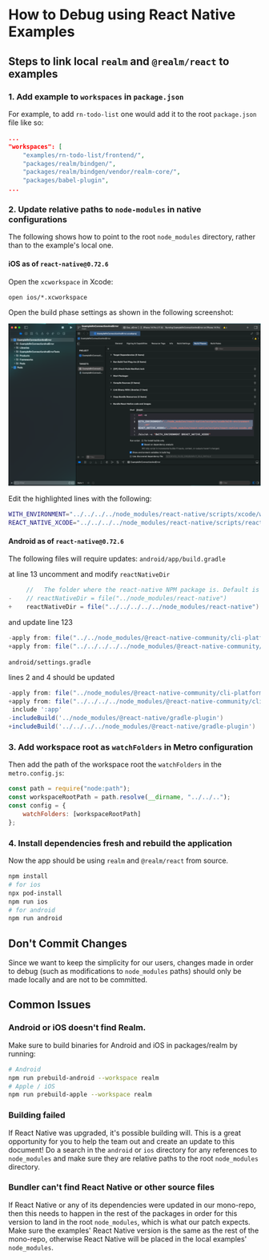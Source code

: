 # How to Debug using React Native Examples

## Steps to link local `realm` and `@realm/react` to examples

### 1. Add example to `workspaces` in `package.json`
For example, to add `rn-todo-list` one would add it to the root `package.json` file like so:
```json
...
"workspaces": [
	"examples/rn-todo-list/frontend/",
	"packages/realm/bindgen/",
	"packages/realm/bindgen/vendor/realm-core/",
	"packages/babel-plugin",
...
```

### 2. Update relative paths to `node-modules` in native configurations

The following shows how to point to the root `node_modules` directory, rather than to the example's local one.

#### iOS as of `react-native@0.72.6`

Open the `xcworkspace` in Xcode:
```
open ios/*.xcworkspace
```

Open the build phase settings as shown in the following screenshot:

![Build Phases](./assets/ios-build-phase-settings.png)


Edit the highlighted lines with the following:

```bash
WITH_ENVIRONMENT="../../../../node_modules/react-native/scripts/xcode/with-environment.sh"
REACT_NATIVE_XCODE="../../../../node_modules/react-native/scripts/react-native-xcode.sh"
```

####  Android as of `react-native@0.72.6`

The following files will require updates:
`android/app/build.gradle`

at line 13 uncomment and modify `reactNativeDir`
```gradle
     //   The folder where the react-native NPM package is. Default is ../node_modules/react-native
-    // reactNativeDir = file("../node_modules/react-native")
+    reactNativeDir = file("../../../../../node_modules/react-native")
```

and update line 123

```gradle
-apply from: file("../../node_modules/@react-native-community/cli-platform-android/native_modules.gradle"); applyNativeModulesAppBuildGradle(project)
+apply from: file("../../../../../node_modules/@react-native-community/cli-platform-android/native_modules.gradle"); applyNativeModulesAppBuildGradle(project)
```

`android/settings.gradle`

lines 2 and 4 should be updated

```gradle
-apply from: file("../node_modules/@react-native-community/cli-platform-android/native_modules.gradle"); applyNativeModulesSettingsGradle(settings)
+apply from: file("../../../../node_modules/@react-native-community/cli-platform-android/native_modules.gradle"); applyNativeModulesSettingsGradle(settings)
 include ':app'
-includeBuild('../node_modules/@react-native/gradle-plugin')
+includeBuild('../../../../node_modules/@react-native/gradle-plugin')
```

### 3. Add workspace root as `watchFolders` in Metro configuration

Then add the path of the workspace root the `watchFolders` in the `metro.config.js`:

```js
const path = require("node:path");
const workspaceRootPath = path.resolve(__dirname, "../../..");
const config = {
	watchFolders: [workspaceRootPath]
};
```


### 4. Install dependencies fresh and rebuild the application
Now the app should be using `realm` and `@realm/react` from source.

```bash
npm install
# for ios
npx pod-install
npm run ios
# for android
npm run android
```

## Don't Commit Changes

Since we want to keep the simplicity for our users, changes made in order to debug (such as modifications to `node_modules` paths) should only be made locally and are not to be committed.

## Common Issues

### Android or iOS doesn't find Realm.

Make sure to build binaries for Android and iOS in packages/realm by running:

```sh
# Android
npm run prebuild-android --workspace realm
# Apple / iOS
npm run prebuild-apple --workspace realm
```

### Building failed
If React Native was upgraded, it's possible building will.  This is a great opportunity
for you to help the team out and create an update to this document! Do a search in the `android` or `ios` directory for any references to `node_modules` and make sure they are relative paths to the root `node_modules` directory.

### Bundler can't find React Native or other source files
If React Native or any of its dependencies were updated in our mono-repo, then this needs to happen
in the rest of the packages in order for this version to land in the root `node_modules`, which is what
our patch expects.  Make sure the examples' React Native version is the same as the rest of the mono-repo,
otherwise React Native will be placed in the local examples' `node_modules`.
